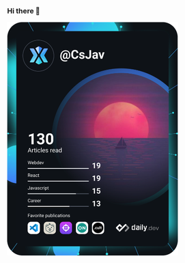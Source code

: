 ### Hi there 👋

<a href="https://app.daily.dev/CsJav"><img src="https://github.com/CsJav/CsJav/blob/main/devcard.svg" width="400" alt="CsJav"/></a>

<!--
**CsJav/CsJav** is a ✨ _special_ ✨ repository because its `README.md` (this file) appears on your GitHub profile.

DevCard: just in case it wont update inspect this ->
<a href="https://app.daily.dev/DailyDevTips"><img src="https://github.com/CsJav/CsJav/blob/master/devcard.svg" width="400" alt="CsJav"/></a>

<a href="https://app.daily.dev/CsJav"><img src="https://api.daily.dev/devcards/dac044c348f64b66926495f3ab3ae14d.png?r=bw5" width="400" alt="CsJav's Dev Card"/></a>

Here are some ideas to get you started:

- 🔭 I’m currently working on ...
- 🌱 I’m currently learning ...
- 👯 I’m looking to collaborate on ...
- 🤔 I’m looking for help with ...
- 💬 Ask me about ...
- 📫 How to reach me: ...
- 😄 Pronouns: ...
- ⚡ Fun fact: ...
-->
